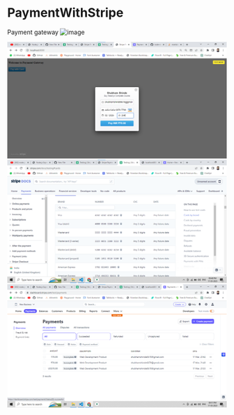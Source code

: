 # PaymentWithStripe
Payment gateway 
![image](https://user-images.githubusercontent.com/80781655/225965300-774f2303-2882-4f8f-846c-014f969e4103.png)

<img src="paymentdetails.png" alt="My cool logo"/>
<img src="cards.png" alt="My cool logo"/>

<img src="payments.png" alt="My cool logo"/>

